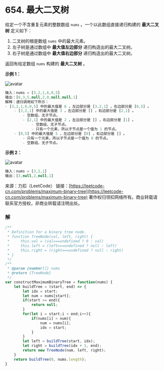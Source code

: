# 654. 最大二叉树

给定一个不含重复元素的整数数组 `nums` 。一个以此数组直接递归构建的 **最大二叉树** 定义如下：

1. 二叉树的根是数组 `nums` 中的最大元素。
2. 左子树是通过数组中 **最大值左边部分** 递归构造出的最大二叉树。
3. 右子树是通过数组中 **最大值右边部分** 递归构造出的最大二叉树。
  
返回有给定数组 `nums` 构建的 **最大二叉树** 。

**示例 1：**

![avatar](https://assets.leetcode.com/uploads/2020/12/24/tree1.jpg)

```js
输入：nums = [3,2,1,6,0,5]
输出：[6,3,5,null,2,0,null,null,1]
解释：递归调用如下所示：
- [3,2,1,6,0,5] 中的最大值是 6 ，左边部分是 [3,2,1] ，右边部分是 [0,5] 。
    - [3,2,1] 中的最大值是 3 ，左边部分是 [] ，右边部分是 [2,1] 。
        - 空数组，无子节点。
        - [2,1] 中的最大值是 2 ，左边部分是 [] ，右边部分是 [1] 。
            - 空数组，无子节点。
            - 只有一个元素，所以子节点是一个值为 1 的节点。
    - [0,5] 中的最大值是 5 ，左边部分是 [0] ，右边部分是 [] 。
        - 只有一个元素，所以子节点是一个值为 0 的节点。
        - 空数组，无子节点。
```

**示例 2：**

![avatar](https://assets.leetcode.com/uploads/2020/12/24/tree2.jpg)

```js
输入：nums = [3,2,1]
输出：[3,null,2,null,1]
```

来源：力扣（LeetCode）
链接：[https://leetcode-cn.com/problems/maximum-binary-tree](https://leetcode-cn.com/problems/maximum-binary-tree)
著作权归领扣网络所有。商业转载请联系官方授权，非商业转载请注明出处。


### 解
```js
/**
 * Definition for a binary tree node.
 * function TreeNode(val, left, right) {
 *     this.val = (val===undefined ? 0 : val)
 *     this.left = (left===undefined ? null : left)
 *     this.right = (right===undefined ? null : right)
 * }
 */
/**
 * @param {number[]} nums
 * @return {TreeNode}
 */
var constructMaximumBinaryTree = function(nums) {
	let buildTree = (start, end) => {
		let idx = start;
		let num = nums[start];
		if(start >= end){
			return null;
		}
		for(let i = start;i < end;i++){
			if(nums[i] > num){
				num = nums[i];
				idx = start;
			}
		}
		let left = buildTree(start, idx);
		let right = buildTree(idx + 1, end);
		return new TreeNode(num, left, right);
	}
	return buildTree(0, nums.length);
}
```
